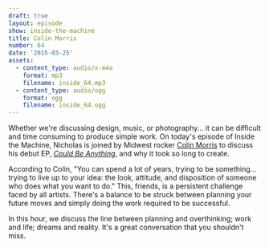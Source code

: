 ```yaml
---
draft: true
layout: episode
show: inside-the-machine
title: Colin Morris
number: 64
date: '2015-03-25'
assets:
  - content_type: audio/x-m4a
    format: mp3
    filename: inside_64.mp3
  - content_type: audio/ogg
    format: ogg
    filename: inside_64.ogg
---
```

Whether we're discussing design, music, or photography... it can be difficult and time consuming to produce simple work. On today's episode of Inside the Machine, Nicholas is joined by Midwest rocker [Colin Morris](http://colinmorris.net) to discuss his debut EP, *[Could Be Anything](http://colinmorris.bandcamp.com)*, and why it took so long to create.

According to Colin, "You can spend a lot of years, trying to be something... trying to live up to your idea: the look, attitude, and disposition of someone who does what you want to do." This, friends, is a persistent challenge faced by all artists. There's a balance to be struck between planning your future moves and simply doing the work required to be successful.

In this hour, we discuss the line between planning and overthinking; work and life; dreams and reality. It's a great conversation that you shouldn't miss.